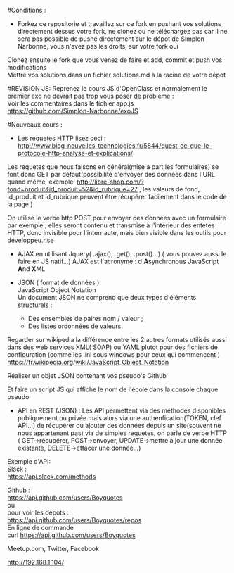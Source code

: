 #Conditions :
- Forkez ce repositorie et travaillez sur ce fork en pushant vos solutions directement dessus votre fork, ne clonez ou ne téléchargez pas car il ne sera pas possible de pushé directement sur le dépot de Simplon Narbonne, vous n'avez pas les droits, sur votre fork oui  

Clonez ensuite le fork que vous venez de faire et add, commit et push vos modifications  
Mettre vos solutions dans un fichier solutions.md à la racine de votre dépot  

#REVISION JS:
Reprenez le cours JS d'OpenClass et normalement le premier exo ne devrait pas trop vous poser de probleme :  
Voir les commentaires dans le fichier app.js  
https://github.com/Simplon-Narbonne/exoJS  


#Nouveaux cours :  
- Les requetes HTTP lisez ceci :  
http://www.blog-nouvelles-technologies.fr/5844/quest-ce-que-le-protocole-http-analyse-et-explications/   

Les requetes que nous faisons en général(mise à part les formulaires) se font donc GET par défaut(possibilité d'envoyer des données dans l'URL quand même, exemple: http://libre-shop.com/?fond=produit&id_produit=52&id_rubrique=27 , les valeurs de fond, id_produit et id_rubrique peuvent être récupérer facilement dans le code de la page )  

On utilise le verbe http POST pour envoyer des données avec un formulaire par exemple , elles seront contenu et transmise à l'intérieur des entetes HTTP, donc invisible pour l'internaute, mais bien visible dans les outils pour développeu.r.se

- AJAX en utilisant Jquery( .ajax(), .get(), .post()...) ( vous pouvez aussi le faire en JS natif...)
AJAX est l'acronyme : d'**A**synchronous **J**avaScript **A**nd **X**ML 

- JSON ( format de données ):  
JavaScript Object Notation  
Un document JSON ne comprend que deux types d'éléments structurels :  
    - Des ensembles de paires nom / valeur ;  
    - Des listes ordonnées de valeurs.  

Regarder sur wikipedia la différence entre les 2 autres formats utilisés aussi dans des web services XML( SOAP) ou YAML plutot pour des fichiers de configuration (comme les .ini sous windows pour ceux qui commencent )  
https://fr.wikipedia.org/wiki/JavaScript_Object_Notation

Réaliser un objet JSON contenant vos pseudo's Github  

Et faire un script JS qui affiche le nom de l'école dans la console chaque pseudo  

- API en REST (JSON) :
Les API permettent via des méthodes disponibles publiquement ou privée mais alors via une authenfication(TOKEN, clef API...) de récupérer ou ajouter des données depuis un site(souvent ne nous appartenant pas) via de simples requetes, on parle de verbe HTTP ( GET->récupérer, POST->envoyer, UPDATE->mettre à jour une donnée existante, DELETE->effacer une donnée...)  


Exemple d'API:  
Slack :  
https://api.slack.com/methods  

Github :  
https://api.github.com/users/Boyquotes  
ou  
pour voir les depots :  
https://api.github.com/users/Boyquotes/repos  
En ligne de commande  
curl https://api.github.com/users/Boyquotes  

Meetup.com, Twitter, Facebook  

http://192.168.1.104/
